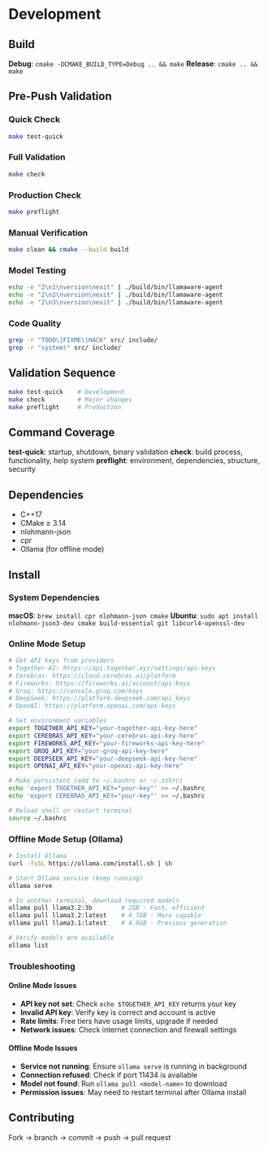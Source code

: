 # Development

## Build
**Debug**: `cmake -DCMAKE_BUILD_TYPE=Debug .. && make`
**Release**: `cmake .. && make`

## Pre-Push Validation

### Quick Check
```bash
make test-quick
```

### Full Validation
```bash
make check
```

### Production Check
```bash
make preflight
```

### Manual Verification
```bash
make clean && cmake --build build
```

### Model Testing
```bash
echo -e "2\n1\nversion\nexit" | ./build/bin/llamaware-agent
echo -e "2\n2\nversion\nexit" | ./build/bin/llamaware-agent
echo -e "2\n3\nversion\nexit" | ./build/bin/llamaware-agent
```

### Code Quality
```bash
grep -r "TODO\|FIXME\|HACK" src/ include/
grep -r "system(" src/ include/
```

## Validation Sequence

```bash
make test-quick    # Development
make check         # Major changes
make preflight     # Production
```

## Command Coverage

**test-quick**: startup, shutdown, binary validation
**check**: build process, functionality, help system
**preflight**: environment, dependencies, structure, security

## Dependencies
- C++17
- CMake ≥ 3.14
- nlohmann-json
- cpr
- Ollama (for offline mode)

## Install

### System Dependencies
**macOS**: `brew install cpr nlohmann-json cmake`
**Ubuntu**: `sudo apt install nlohmann-json3-dev cmake build-essential git libcurl4-openssl-dev`

### Online Mode Setup
```bash
# Get API keys from providers
# Together AI: https://api.together.xyz/settings/api-keys
# Cerebras: https://cloud.cerebras.ai/platform
# Fireworks: https://fireworks.ai/account/api-keys
# Groq: https://console.groq.com/keys
# DeepSeek: https://platform.deepseek.com/api_keys
# OpenAI: https://platform.openai.com/api-keys

# Set environment variables
export TOGETHER_API_KEY="your-together-api-key-here"
export CEREBRAS_API_KEY="your-cerebras-api-key-here"
export FIREWORKS_API_KEY="your-fireworks-api-key-here"
export GROQ_API_KEY="your-groq-api-key-here"
export DEEPSEEK_API_KEY="your-deepseek-api-key-here"
export OPENAI_API_KEY="your-openai-api-key-here"

# Make persistent (add to ~/.bashrc or ~/.zshrc)
echo 'export TOGETHER_API_KEY="your-key"' >> ~/.bashrc
echo 'export CEREBRAS_API_KEY="your-key"' >> ~/.bashrc

# Reload shell or restart terminal
source ~/.bashrc
```

### Offline Mode Setup (Ollama)
```bash
# Install Ollama
curl -fsSL https://ollama.com/install.sh | sh

# Start Ollama service (keep running)
ollama serve

# In another terminal, download required models
ollama pull llama3.2:3b        # 2GB - Fast, efficient
ollama pull llama3.2:latest    # 4.7GB - More capable
ollama pull llama3.1:latest    # 4.9GB - Previous generation

# Verify models are available
ollama list
```

### Troubleshooting

#### Online Mode Issues
- **API key not set**: Check `echo $TOGETHER_API_KEY` returns your key
- **Invalid API key**: Verify key is correct and account is active
- **Rate limits**: Free tiers have usage limits, upgrade if needed
- **Network issues**: Check internet connection and firewall settings

#### Offline Mode Issues  
- **Service not running**: Ensure `ollama serve` is running in background
- **Connection refused**: Check if port 11434 is available
- **Model not found**: Run `ollama pull <model-name>` to download
- **Permission issues**: May need to restart terminal after Ollama install

## Contributing
Fork → branch → commit → push → pull request